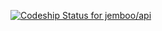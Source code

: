 [ ![Codeship Status for jemboo/api](https://codeship.com/projects/d71a22d0-b92a-0132-c070-4aefdff804e0/status?branch=master)](https://codeship.com/projects/71542)